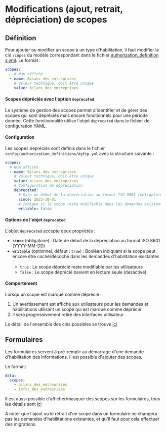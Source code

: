 # Modifications (ajout, retrait, dépréciation) de scopes

## Définition

Pour ajouter ou modifier un scope à un type d'habilitation, il faut modifier la
clé `scopes` du modèle correspondant dans le fichier [authorization\_definition
s.yml](../config/authorization_definitions.yml). Le format :


```yaml
scopes:
    # Nom affiché
  - name: Bilans des entreprises
    # Valeur technique, doit être unique
    value: bilans_des_entreprises
```

#### Scopes dépréciés avec l'option `deprecated`

Le système de gestion des scopes permet d'identifier et de gérer des scopes qui sont dépréciés mais encore
fonctionnels pour une période donnée. Cette fonctionnalité utilise l'objet `deprecated` dans le fichier de
configuration YAML.

#### Configuration

Les scopes dépréciés sont définis dans le fichier `config/authorization_definitions/dgfip.yml` avec la structure
suivante :

```yaml
scopes:
  # Nom affiché
  - name: Bilans des entreprises
    # Valeur technique, doit être unique
    value: bilans_des_entreprises
    # Configuration de dépréciation
    deprecated:
      # Date de début de la dépréciation au format ISO 8601 (obligatoire)
      since: 2023-10-01
      # Indique si le scope reste modifiable dans les demandes existantes (optionnel, défaut: true)
      writable: false
```

#### Options de l'objet `deprecated`

L'objet `deprecated` accepte deux propriétés :

- **`since`** (obligatoire) : Date de début de la dépréciation au format ISO 8601 (YYYY-MM-DD)
- **`writable`** (optionnel, défaut : `true`) : Booléen indiquant si le scope peut encore être coché/décoché dans les demandes d'habilitation existantes :
  - `true` : Le scope déprécié reste modifiable par les utilisateurs
  - `false` : Le scope déprécié devient en lecture seule (désactivé)

#### Comportement

Lorsqu'un scope est marqué comme déprécié :

1. Un avertissement est affiché aux utilisateurs pour les demandes et habilitations utilisant un scope qui est marqué
   comme déprécié
2. Il sera progressivement retiré des interfaces utilisateur

Le détail de l'ensemble des clés possibles se trouve [ici](new_provider.md#configuration-du-authorizationdefinition)

## Formulaires

Les formulaires servent à pré-remplir au démarrage d'une demande d'habilitation
des informations. Il est possible d'ajouter des scopes.

Le format:

```yaml
data:
  scopes:
    - bilans_des_entreprises
    - infos_des_entreprises
```

Il est aussi possible d'afficher/masquer des scopes sur les formulaires, tous
les détails sont [ici](https://github.com/etalab/data_pass/blob/develop/docs/new_provider.md#configuration-du-authorizationrequestform)

A noter que l'ajout ou le retrait d'un scope dans un formulaire ne changera pas
les demandes d'habilitations existantes, et qu'il faut pour cela effectuer des
migrations.
